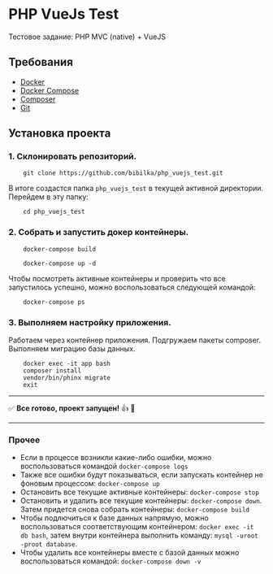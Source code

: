 # PHP VueJs Test
Тестовое задание: PHP MVC (native) + VueJS

## Требования
- [Docker](https://www.docker.com)
- [Docker Compose](https://docs.docker.com/compose/)
- [Composer](https://getcomposer.org)
- [Git](https://git-scm.com)

## Установка проекта

### 1. Склонировать репозиторий. 
```
    git clone https://github.com/bibilka/php_vuejs_test.git
```

В итоге создастся папка `php_vuejs_test` в текущей активной директории. Перейдем в эту папку:
```
    cd php_vuejs_test
```

### 2. Собрать и запустить докер контейнеры.

```
    docker-compose build
    
    docker-compose up -d
```
Чтобы посмотреть активные контейнеры и проверить что все запустилось успешно, можно воспользоваться следующей командой:
```
    docker-compose ps
```

### 3. Выполняем настройку приложения.

Работаем через контейнер приложения. Подгружаем пакеты composer. Выполняем миграцию базы данных.

```
    docker exec -it app bash
    composer install
    vendor/bin/phinx migrate
    exit
```
_____
:white_check_mark: <b>Все готово, проект запущен!</b> :+1: :tada:
_____

### Прочее
- Если в процессе возникли какие-либо ошибки, можно воспользоваться командой `docker-compose logs`
- Также все ошибки будут показываться, если запускать контейнер не фоновым процессом: `docker-compose up`
- Остановить все текущие активные контейнеры: `docker-compose stop`
- Остановить и удалить все текущие контейнеры: `docker-compose down`. Затем придется снова собрать контейнеры: `docker-compose build`
- Чтобы подлючиться к базе данных напрямую, можно воспользоваться соответствующим контейнером: `docker exec -it db bash`, затем внутри контейнера выполнить команду: `mysql -uroot -proot database`.
- Чтобы удалить все контейнеры вместе с базой данных можно воспользоваться командой: `docker-compose down -v`
